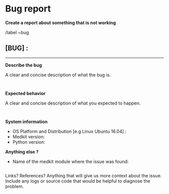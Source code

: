 
# Bug report
**Create a report about something that is not working**

/label ~bug

## [BUG] : 
<!--

### **Is there an existing issue for this?**
Please search to see if an issue already exist for the bug you encountered: [medkit Issues](https://gitlab.inria.fr/heka/medkit/-/issues)

-->
---
**Describe the bug**

A clear and concise description of what the bug is.

```


```

**Expected behavior**

A clear and concise description of what you expected to happen.

```


```

**System information**

- OS Platform and Distribution [e.g Linux Ubuntu 16.04] :
- Medkit version: 
- Python version:

**Anything else ?**

- Name of the medkit module where the issue was found:
  ```
  
  ```

Links? References? Anything that will give us more context about the issue. Include any logs or source code that would be helpful to diagnose the problem.

